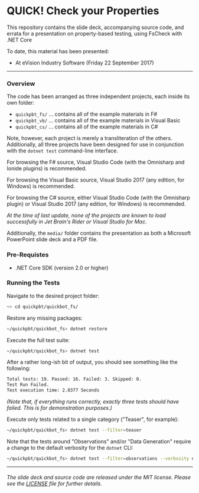 QUICK! Check your Properties
===

This repository contains the slide deck, accompanying source code, and errata
for a presentation on property-based testing, using FsCheck with .NET Core

To date, this material has been presented:

+ At eVision Industry Software (Friday 22 September 2017)

---

### Overview

The code has been arranged as three independent projects, each inside its own folder:

+ `quickpbt_fs/` ... contains all of the example materials in F#
+ `quickpbt_vb/` ... contains all of the example materials in Visual Basic
+ `quickpbt_cs/` ... contains all of the example materials in C#

Note, however, each project is merely a transliteration of the others. 
Additionally, all three projects have been designed for use in conjunction with the `dotnet test` command-line interface.

For browsing the F# source, Visual Studio Code (with the Omnisharp and Ionide plugins) is recommended.

For browsing the Visual Basic source, Visual Studio 2017 (any edition, for Windows) is recommended.

For browsing the C# source, either Visual Studio Code (with the Omnisharp plugin) or Visual Studio 2017 (any edition, for Windows) is recommended.

_At the time of last update, none of the projects are known to load successfully in Jet Brain's Rider or Visual Studio for Mac._

Additionally, the `media/` folder contains the presentation as both a Microsoft PowerPoint slide deck and a PDF file.

### Pre-Requistes

+ .NET Core SDK (version 2.0 or higher)

### Running the Tests

Navigate to the desired project folder:
```sh
~> cd quickpbt/quickbot_fs/
```

Restore any missing packages:
```sh
~/quickpbt/quickbot_fs> dotnet restore
```

Execute the full test suite:
```sh
~/quickpbt/quickbot_fs> dotnet test
```
After a rather long-ish bit of output, you should see something like the following:
```sh
Total tests: 19. Passed: 16. Failed: 3. Skipped: 0.
Test Run Failed.
Test execution time: 2.8377 Seconds
```
_(Note that, if everything runs correctly, exactly three tests should have failed. This is for demonstration purposes.)_

Execute only tests related to a single category ("Teaser", for example):
```sh
~/quickpbt/quickbot_fs> dotnet test --filter=teaser
```

Note that the tests around "Observations" and/or "Data Generation" require a change to the default verbosity for the `dotnet` CLI:
```sh
~/quickpbt/quickbot_fs> dotnet test --filter=observations --verbosity normal
```

---

###### The slide deck and source code are released under the MIT license. Please see the [LICENSE](https://github.com/pblasucci/quickpbt/blob/master/LICENSE.txt) file for further details.
